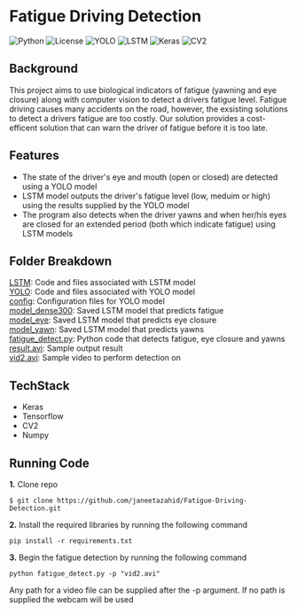 # Fatigue Driving Detection
![Python](https://img.shields.io/badge/python-v3.6+-blue.svg) ![License](https://img.shields.io/badge/license-GNU-green.svg) ![YOLO](https://img.shields.io/badge/Model-YOLO-blue.svg) ![LSTM](https://img.shields.io/badge/Model-LSTM-blue.svg) ![Keras](https://img.shields.io/badge/Library-Keras-red.svg) ![CV2](https://img.shields.io/badge/Library-opencv-red.svg)<br>

## Background 

This project aims to use biological indicators of fatigue (yawning and eye closure) along with computer vision to detect a drivers fatigue level. Fatigue driving causes many accidents on the road, however, the exsisting solutions to detect a drivers
fatigue are too costly. Our solution provides a cost-efficent solution that can warn the driver of fatigue before it is too late.  


## Features 

- The state of the driver's eye and mouth (open or closed) are detected using a YOLO model 
- LSTM model outputs the driver's fatigue level (low, meduim or high) using the results supplied by the YOLO model  
- The program also detects when the driver yawns and when her/his eyes are closed for an extended period (both which indicate fatigue) using LSTM models 

## Folder Breakdown 

[LSTM](LSTM): Code and files associated with LSTM model <br>
[YOLO](YOLO): Code and files associated with YOLO model <br>
[config](config): Configuration files for YOLO model <br>
[model_dense300](model_dense300): Saved LSTM model that predicts fatigue <br>
[model_eye](model_eye): Saved LSTM model that predicts eye closure <br>
[model_yawn](model_yawn): Saved LSTM model that predicts yawns <br>
[fatigue_detect.py](fatigue_detect.py): Python code that detects fatigue, eye closure and yawns <br>
[result.avi](result.avi): Sample output result  <br>
[vid2.avi](vid2.avi): Sample video to perform detection on <br>

## TechStack
- Keras
- Tensorflow
- CV2
- Numpy


## Running Code

**1.** Clone repo
```
$ git clone https://github.com/janeetazahid/Fatigue-Driving-Detection.git
```

**2.** Install the required libraries by running the following command
```
pip install -r requirements.txt
```

**3.** Begin the fatigue detection by running the following command 
```
python fatigue_detect.py -p "vid2.avi"
```

Any path for a video file can be supplied after the -p argument. If no path is supplied the webcam will be used 



